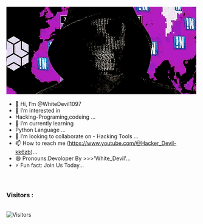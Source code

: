 <img src="Whitedevil.gif"><br>
- 👋 Hi, I’m @WhiteDevil1097
- 👀 I’m interested in
- Hacking-Programing,codeing ...
- 🌱 I’m currently learning
- Python Language ...
- 💞️ I’m looking to collaborate on  - Hacking Tools ...
- 📫 How to reach me (https://www.youtube.com/@Hacker_Devil-kk6zb)...
- 😄 Pronouns:Devoloper By      >>>'White_Devil'...
- ⚡ Fun fact: Join Us Today...

<!---
WhiteDevil1097/WhiteDevil1097 is a ✨ special ✨ repository because its `README.md` (this file) appears on your GitHub profile.
You can click the Preview link to take a look at your changes.
--->
<br>

<h3>Visitors :</h3>
<br>
<img src="https://profile-counter.glitch.me/whitedevil1097/count.svg" alt="Visitors">
